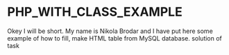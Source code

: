 # PHP_WITH_CLASS_EXAMPLE
Okey I will be short. My name is Nikola Brodar and I have put here some example of how to fill, make HTML table from MySQL database. 
 solution of task
